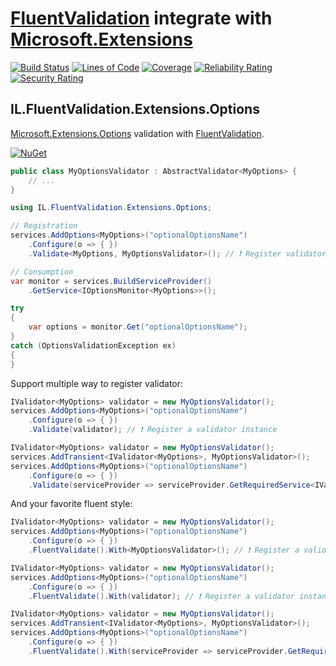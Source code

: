 # [FluentValidation](https://fluentvalidation.net) integrate with [Microsoft.Extensions](https://github.com/dotnet/extensions)

[![Build Status](https://iron9light.visualstudio.com/github/_apis/build/status/iron9light.FluentValidation.Extensions?branchName=master)](https://iron9light.visualstudio.com/github/_build/latest?definitionId=4&branchName=master)
[![Lines of Code](https://sonarcloud.io/api/project_badges/measure?project=iron9light_FluentValidation.Extensions&metric=ncloc)](https://sonarcloud.io/dashboard?id=iron9light_FluentValidation.Extensions)
[![Coverage](https://sonarcloud.io/api/project_badges/measure?project=iron9light_FluentValidation.Extensions&metric=coverage)](https://sonarcloud.io/dashboard?id=iron9light_FluentValidation.Extensions)
[![Reliability Rating](https://sonarcloud.io/api/project_badges/measure?project=iron9light_FluentValidation.Extensions&metric=reliability_rating)](https://sonarcloud.io/dashboard?id=iron9light_FluentValidation.Extensions)
[![Security Rating](https://sonarcloud.io/api/project_badges/measure?project=iron9light_FluentValidation.Extensions&metric=security_rating)](https://sonarcloud.io/dashboard?id=iron9light_FluentValidation.Extensions)

## IL.FluentValidation.Extensions.Options

[Microsoft.Extensions.Options](https://docs.microsoft.com/en-us/aspnet/core/fundamentals/configuration/options#options-validation) validation with [FluentValidation](https://fluentvalidation.net).

[![NuGet](https://img.shields.io/nuget/vpre/FluentValidation.Extensions.Options.svg)](https://www.nuget.org/packages/FluentValidation.Extensions.Options/)

```csharp
public class MyOptionsValidator : AbstractValidator<MyOptions> {
    // ...
}

using IL.FluentValidation.Extensions.Options;

// Registration
services.AddOptions<MyOptions>("optionalOptionsName")
    .Configure(o => { })
    .Validate<MyOptions, MyOptionsValidator>(); // ❗ Register validator type

// Consumption
var monitor = services.BuildServiceProvider()
    .GetService<IOptionsMonitor<MyOptions>>();

try
{
    var options = monitor.Get("optionalOptionsName");
}
catch (OptionsValidationException ex)
{
}
```

Support multiple way to register validator:

```csharp
IValidator<MyOptions> validator = new MyOptionsValidator();
services.AddOptions<MyOptions>("optionalOptionsName")
    .Configure(o => { })
    .Validate(validator); // ❗ Register a validator instance
```

```csharp
IValidator<MyOptions> validator = new MyOptionsValidator();
services.AddTransient<IValidator<MyOptions>, MyOptionsValidator>();
services.AddOptions<MyOptions>("optionalOptionsName")
    .Configure(o => { })
    .Validate(serviceProvider => serviceProvider.GetRequiredService<IValidator<MyOptions>>); // ❗ Register a validator creator function
```

And your favorite fluent style:

```csharp
IValidator<MyOptions> validator = new MyOptionsValidator();
services.AddOptions<MyOptions>("optionalOptionsName")
    .Configure(o => { })
    .FluentValidate().With<MyOptionsValidator>(); // ❗ Register a validator type
```

```csharp
IValidator<MyOptions> validator = new MyOptionsValidator();
services.AddOptions<MyOptions>("optionalOptionsName")
    .Configure(o => { })
    .FluentValidate().With(validator); // ❗ Register a validator instance
```

```csharp
IValidator<MyOptions> validator = new MyOptionsValidator();
services.AddTransient<IValidator<MyOptions>, MyOptionsValidator>();
services.AddOptions<MyOptions>("optionalOptionsName")
    .Configure(o => { })
    .FluentValidate().With(serviceProvider => serviceProvider.GetRequiredService<IValidator<MyOptions>>); // ❗ Register a validator creator function
```

